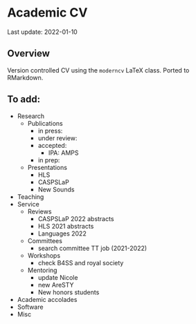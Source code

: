 
# Academic CV

Last update: 2022-01-10

## Overview

Version controlled CV using the `moderncv` LaTeX class. Ported to
RMarkdown.

## To add:

-   Research
    -   Publications
        -   in press:
        -   under review:
        -   accepted:
            -   IPA: AMPS
        -   in prep:
    -   Presentations
        -   HLS
        -   CASPSLaP
        -   New Sounds
-   Teaching
-   Service
    -   Reviews
        -   CASPSLaP 2022 abstracts
        -   HLS 2021 abstracts
        -   Languages 2022
    -   Committees
        -   search committee TT job (2021-2022)
    -   Workshops
        -   check B4SS and royal society
    -   Mentoring
        -   update Nicole
        -   new AreSTY
        -   New honors students
-   Academic accolades
-   Software
-   Misc
